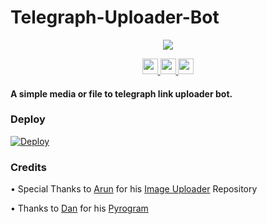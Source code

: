 # Telegraph-Uploader-Bot

<p align="center">
  <a href="https://www.python.org">
    <img src="http://ForTheBadge.com/images/badges/made-with-python.svg">
  </a>
</p>

<p align="center">
  <a href="https://telegram.me/FayasNoushad">
    <img height="25px" src="https://img.shields.io/badge/Updates_Channel-30302f?style=flat&logo=telegram">
  </a>
  <a href="https://telegram.me/FayasChat">
    <img height="25px" src="https://img.shields.io/badge/Support_Group-30302f?style=flat&logo=telegram">
  </a>
  <a href="https://telegram.me/FNPROJECTS">
    <img height="25px" src="https://img.shields.io/badge/Projects_Channel-30302f?style=flat&logo=telegram">
  </a>
</p>

#### A simple media or file to telegraph link uploader bot.

### Deploy

[![Deploy](https://www.herokucdn.com/deploy/button.svg)](https://heroku.com/deploy?template=https://github.com/FayasNoushad/Telegraph-Uploader-Bot)


### Credits 


• Special Thanks to [Arun](https://ArunPT.me) for his [Image Uploader](https://github.com/CW4RR10R/Image-UploadBot) Repository 

• Thanks to [Dan](https://github.com/delivrance) for his [Pyrogram](https://pyrogram.org)
